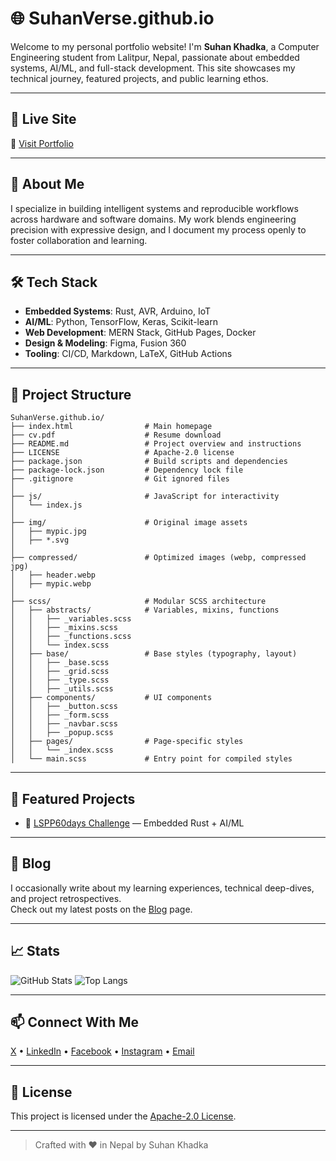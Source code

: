 # 🌐 SuhanVerse.github.io

Welcome to my personal portfolio website! I'm **Suhan Khadka**, a Computer Engineering student from Lalitpur, Nepal, passionate about embedded systems, AI/ML, and full-stack development. This site showcases my technical journey, featured projects, and public learning ethos.

---

## 🚀 Live Site

🔗 [Visit Portfolio](https://suhanverse.github.io)

---

## 🧠 About Me

I specialize in building intelligent systems and reproducible workflows across hardware and software domains. My work blends engineering precision with expressive design, and I document my process openly to foster collaboration and learning.

---

## 🛠️ Tech Stack

- **Embedded Systems**: Rust, AVR, Arduino, IoT
- **AI/ML**: Python, TensorFlow, Keras, Scikit-learn
- **Web Development**: MERN Stack, GitHub Pages, Docker
- **Design & Modeling**: Figma, Fusion 360
- **Tooling**: CI/CD, Markdown, LaTeX, GitHub Actions

---

## 📂 Project Structure

```
SuhanVerse.github.io/
├── index.html                # Main homepage
├── cv.pdf                    # Resume download
├── README.md                 # Project overview and instructions
├── LICENSE                   # Apache-2.0 license
├── package.json              # Build scripts and dependencies
├── package-lock.json         # Dependency lock file
├── .gitignore                # Git ignored files
│
├── js/                       # JavaScript for interactivity
│   └── index.js
│
├── img/                      # Original image assets
│   ├── mypic.jpg
│   ├── *.svg
│
├── compressed/               # Optimized images (webp, compressed jpg)
│   ├── header.webp
│   ├── mypic.webp
│
├── scss/                     # Modular SCSS architecture
│   ├── abstracts/            # Variables, mixins, functions
│   │   ├── _variables.scss
│   │   ├── _mixins.scss
│   │   ├── _functions.scss
│   │   └── index.scss
│   ├── base/                 # Base styles (typography, layout)
│   │   ├── _base.scss
│   │   ├── _grid.scss
│   │   ├── _type.scss
│   │   ├── _utils.scss
│   ├── components/           # UI components
│   │   ├── _button.scss
│   │   ├── _form.scss
│   │   ├── _navbar.scss
│   │   ├── _popup.scss
│   ├── pages/                # Page-specific styles
│   │   └── _index.scss
│   └── main.scss             # Entry point for compiled styles
```

---

## 📸 Featured Projects

- 🔧 [LSPP60days Challenge](https://github.com/SuhanVerse/LSPP60days-Challenge) — Embedded Rust + AI/ML

---

## 📝 Blog

I occasionally write about my learning experiences, technical deep-dives, and project retrospectives.  
Check out my latest posts on the [Blog](https://suhanverse.github.io/blog) page.

---

## 📈 Stats

![GitHub Stats](https://github-readme-stats.vercel.app/api?username=SuhanVerse&show_icons=true&theme=radical)
![Top Langs](https://github-readme-stats.vercel.app/api/top-langs/?username=SuhanVerse&layout=compact&theme=radical)

---

## 📫 Connect With Me

<p align="left">
    <a href="https://x.com/ultraman_62" target="_blank">X</a> •
    <a href="https://www.linkedin.com/in/suhan-khadka" target="_blank">LinkedIn</a> •
    <a href="https://facebook.com/suhan.khadka.35" target="_blank">Facebook</a> •
    <a href="https://instagram.com/suhan.khadka.30" target="_blank">Instagram</a> •
    <a href="mailto:khsuhan100@gmail.com">Email</a>
</p>

---

## 📄 License

This project is licensed under the [Apache-2.0 License](LICENSE).

---

> Crafted with ❤️ in Nepal by Suhan Khadka
